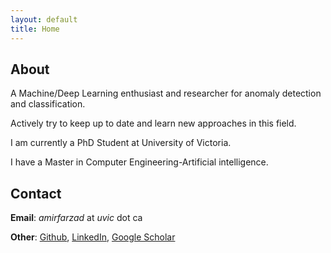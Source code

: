 ```yaml
---
layout: default
title: Home
---
```

## About

A Machine/Deep Learning enthusiast and researcher for anomaly detection and classification. 

Actively try to keep up to date and learn new approaches in this field.<br>

I am currently a PhD Student at University of Victoria.

I have a Master in Computer Engineering-Artificial intelligence.

## Contact

**Email**: *amirfarzad* at *uvic* dot ca

**Other**: [Github](https://github.com/faamir), [LinkedIn](https://www.linkedin.com/in/amir-farzad-78930481/), [Google Scholar](https://scholar.google.com/citations?user=wxG4QuUAAAAJ&hl=en)
